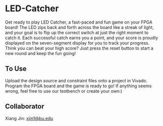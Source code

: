 # LED-Catcher
Get ready to play LED Catcher, a fast-paced and fun game on your FPGA board! The LED zips back and forth across the board like a streak of light, and your goal is to flip up the correct switch at just the right moment to catch it. Each successful catch earns you a point, and your score is proudly displayed on the seven-segment display for you to track your progress. Think you can beat your high score? Just press the reset button to start a new round and keep the fun going!

## To Use
Upload the design source and constraint files onto a project in Vivado. Program the FPGA board and the game is ready to go! If anything seems wrong, feel free to use our testbench or create your own:)

## Collaborator
Xiang Jin: xjin1@bu.edu 
